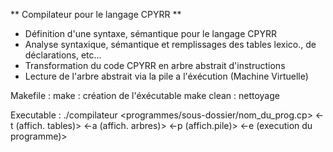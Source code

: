 ** Compilateur pour le langage CPYRR **

- Définition d'une syntaxe, sémantique pour le langage CPYRR
- Analyse syntaxique, sémantique et remplissages des tables lexico., de déclarations, etc...
- Transformation du code CPYRR en arbre abstrait d'instructions
- Lecture de l'arbre abstrait via la pile a l'éxécution (Machine Virtuelle)

Makefile : 
make : création de l'éxécutable
make clean : nettoyage

Executable : 
./compilateur <programmes/sous-dossier/nom_du_prog.cp> <-t (affich. tables)> <-a (affich. arbres)> <-p (affich.pile)> <-e (execution du programme)>
